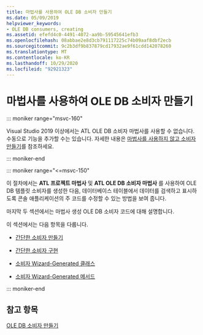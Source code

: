 ```yaml
---
title: 마법사를 사용하여 OLE DB 소비자 만들기
ms.date: 05/09/2019
helpviewer_keywords:
- OLE DB consumers, creating
ms.assetid: efefd4c0-4491-4072-aa9b-59545641efb3
ms.openlocfilehash: 08abbae2e8d3cb791117225c74b09aaf8dbf2ecb
ms.sourcegitcommit: 9c2b3df9b837879cd17932ae9f61cdd142078260
ms.translationtype: MT
ms.contentlocale: ko-KR
ms.lasthandoff: 10/29/2020
ms.locfileid: "92921323"
---
```

# <a name="creating-an-ole-db-consumer-using-a-wizard"></a>마법사를 사용하여 OLE DB 소비자 만들기

::: moniker range="msvc-160"

Visual Studio 2019 이상에서는 ATL OLE DB 소비자 마법사를 사용할 수 없습니다. 수동으로 기능을 추가할 수는 있습니다. 자세한 내용은 [마법사를 사용하지 않고 소비자 만들기](creating-a-consumer-without-using-a-wizard.md)를 참조하세요.

::: moniker-end

::: moniker range="<=msvc-150"

이 절차에서는 **ATL 프로젝트 마법사** 및 **ATL OLE DB 소비자 마법사** 를 사용하여 OLE DB 템플릿 소비자를 생성한 다음, 데이터베이스 테이블에서 데이터를 검색하고 표시하도록 콘솔 애플리케이션의 주 코드를 수정할 수 있는 방법을 보여 줍니다.

마지막 두 섹션에서는 마법사 생성 OLE DB 소비자 코드에 대해 설명합니다.

이 섹션에서는 다음 항목을 다룹니다.

- [간단한 소비자 만들기](../../data/oledb/creating-a-simple-consumer.md)

- [간단한 소비자 구현](../../data/oledb/implementing-a-simple-consumer.md)

- [소비자 Wizard-Generated 클래스](../../data/oledb/consumer-wizard-generated-classes.md)

- [소비자 Wizard-Generated 메서드](../../data/oledb/consumer-wizard-generated-methods.md)

::: moniker-end

## <a name="see-also"></a>참고 항목

[OLE DB 소비자 만들기](../../data/oledb/creating-an-ole-db-consumer.md)
